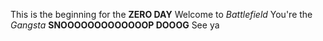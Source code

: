 This is the beginning for the __ZERO DAY__
    Welcome to *Battlefield*
    You're the _Gangsta_
    __SNOOOOOOOOOOOOOP DOOOG__
See ya
